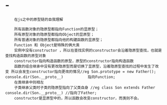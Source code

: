 # -
        在js之中的原型链的自我理解
        
        所有函数对象的隐原型都指向Function的显原型；
        所有原型对象的隐原型都指向Object的显原型；
        所有普通对象的隐原型都指向他的构建函数的显原型；
        Function 和 Object是特殊的俩大类
        实例中没有constructor ，所以在查找实例的constructor会沿着隐原型查找，也就是查找构造函数的原型对象
        constructor指向构造函数的原型，原型的constructor指向构造函数
        函数的组合继承中没有更改隐原型而是切换了显原型，沿着隐原型查找的过程中发生了改变 所以会发生constructor指向更改的情况//eg Son.prototype = new Father();   console.dir(Son.__proto__)           指向Function;
        在类继承中则相左
        子类继承父类时子类的隐原型指向了父类自身 //eg class Son extends Father  console.dir(Son.__proto__) //指向了Father;
        constructor是显原型中的，所以函数会改变constructor，而类则不会。
